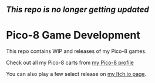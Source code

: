## *This repo is no longer getting updated*

# Pico-8 Game Development

This repo contains WIP and releases of my Pico-8 games.

Check out all my Pico-8 carts from [my Pico-8 profile](http://www.lexaloffle.com/bbs/?uid=12806&mode=carts)

You can also play a few select release on [my Itch.io page](https://morningtoast.itch.io/).

